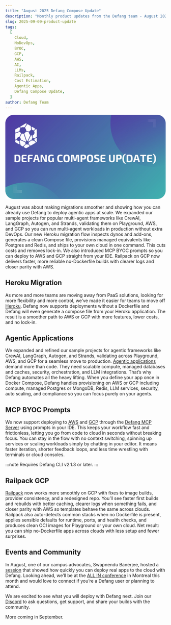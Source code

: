 ```yaml
---
title: "August 2025 Defang Compose Update"
description: "Monthly product updates from the Defang team - August 2025"
slug: 2025-09-09-product-update
tags:
  [
    Cloud,
    NoDevOps,
    BYOC,
    GCP,
    AWS,
    AI,
    LLMs,
    Railpack,
    Cost Estimation,
    Agentic Apps,
    Defang Compose Update,
  ]
author: Defang Team
---
```


![Defang Compose Update](/img/defang-compose-update.webp)

August was about making migrations smoother and showing how you can already use Defang to deploy agentic apps at scale. We expanded our sample projects for popular multi-agent frameworks like CrewAI, LangGraph, Autogen, and Strands, validating them on Playground, AWS, and GCP so you can run multi-agent workloads in production without extra DevOps. Our new Heroku migration flow inspects dynos and add-ons, generates a clean Compose file, provisions managed equivalents like Postgres and Redis, and ships to your own cloud in one command. This cuts costs and removes lock-in. We also introduced MCP BYOC prompts so you can deploy to AWS and GCP straight from your IDE. Railpack on GCP now delivers faster, more reliable no-Dockerfile builds with clearer logs and closer parity with AWS.

## Heroku Migration

As more and more teams are moving away from PaaS solutions, looking for more flexibility and more control, we’ve made it easier for teams to move off [Heroku](https://docs.defang.io/docs/tutorials/migrating-from-heroku). Defang now supports deployments without a Dockerfile and Defang will even generate a compose file from your Heroku application. The result is a smoother path to AWS or GCP with more features, lower costs, and no lock-in.

## Agentic Applications

We expanded and refined our sample projects for agentic frameworks like CrewAI, LangGraph, Autogen, and Strands, validating across Playground, AWS, and GCP for a seamless move to production. [Agentic applications](https://docs.defang.io/blog/agentic-apps) demand more than code. They need scalable compute, managed databases and caches, security, orchestration, and LLM integrations. That’s why Defang automates all the heavy lifting. When you define your app once in Docker Compose, Defang handles provisioning on AWS or GCP including compute, managed Postgres or MongoDB, Redis, LLM services, security, auto scaling, and compliance so you can focus purely on your agents.

## MCP BYOC Prompts

We now support deploying to [AWS](https://docs.defang.io/docs/tutorials/deploy-to-aws) and [GCP](https://docs.defang.io/docs/tutorials/deploy-to-gcp) through the [Defang MCP Server](https://docs.defang.io/docs/concepts/mcp) using prompts in your IDE. This keeps your workflow fast and frictionless, letting you go from code to cloud in seconds without breaking focus. You can stay in the flow with no context switching, spinning up services or scaling workloads simply by chatting in your editor. It means faster iteration, shorter feedback loops, and less time wrestling with terminals or cloud consoles.

:::note
Requires Defang CLI v2.1.3 or later.
:::

## Railpack GCP

[Railpack](https://docs.defang.io/docs/concepts/railpack) now works more smoothly on GCP with fixes to image builds, provider consistency, and a redesigned repo. You’ll see faster first builds and rebuilds with better caching, clearer logs when something fails, and closer parity with AWS so templates behave the same across clouds. Railpack also auto-detects common stacks when no Dockerfile is present, applies sensible defaults for runtime, ports, and health checks, and produces clean OCI images for Playground or your own cloud. Net result: you can ship no-Dockerfile apps across clouds with less setup and fewer surprises.

## Events and Community

In August, one of our campus advocates, Swapnendu Banerjee, hosted a [session](https://www.linkedin.com/posts/rajanyamaity_statuscode2-iiitkalyani-iiserkolkata-activity-7365717326035374081-Ky-S/) that showed how quickly you can deploy real apps to the cloud with Defang. Looking ahead, we’ll be at the [ALL IN conference](https://allinevent.ai/) in Montreal this month and would love to connect if you’re a Defang user or planning to attend.

We are excited to see what you will deploy with Defang next. Join our [Discord](https://s.defang.io/discord) to ask questions, get support, and share your builds with the community.

More coming in September.
